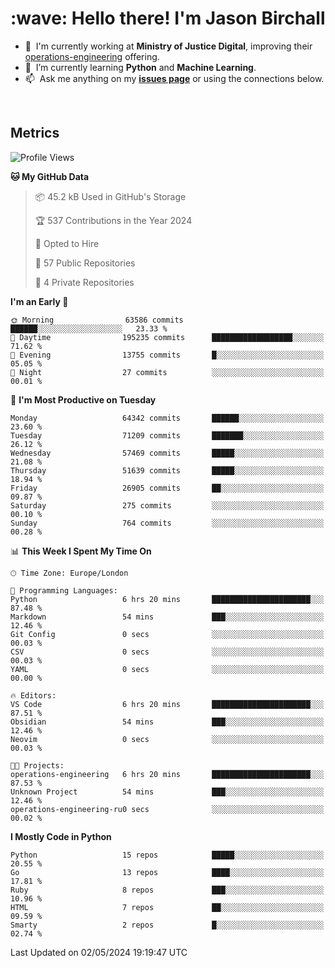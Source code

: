 <h1 align="left" id="jason-title">:wave: Hello there! I'm Jason Birchall</h1>

- :office: &nbsp;I'm currently working at **Ministry of Justice Digital**, improving their [operations-engineering](https://github.com/ministryofjustice/operations-engineering) offering.
- :seedling: &nbsp;I’m currently learning **Python** and **Machine Learning**.
- :mailbox: &nbsp;Ask me anything on my **[issues page]** or using the connections below.


<br>


<h2>Metrics</h2>

<!--START_SECTION:waka-->
![Profile Views](http://img.shields.io/badge/Profile%20Views-8-blue)

**🐱 My GitHub Data** 

> 📦 45.2 kB Used in GitHub's Storage 
 > 
> 🏆 537 Contributions in the Year 2024
 > 
> 💼 Opted to Hire
 > 
> 📜 57 Public Repositories 
 > 
> 🔑 4 Private Repositories 
 > 
**I'm an Early 🐤** 

```text
🌞 Morning                63586 commits       ██████░░░░░░░░░░░░░░░░░░░   23.33 % 
🌆 Daytime                195235 commits      ██████████████████░░░░░░░   71.62 % 
🌃 Evening                13755 commits       █░░░░░░░░░░░░░░░░░░░░░░░░   05.05 % 
🌙 Night                  27 commits          ░░░░░░░░░░░░░░░░░░░░░░░░░   00.01 % 
```
📅 **I'm Most Productive on Tuesday** 

```text
Monday                   64342 commits       ██████░░░░░░░░░░░░░░░░░░░   23.60 % 
Tuesday                  71209 commits       ███████░░░░░░░░░░░░░░░░░░   26.12 % 
Wednesday                57469 commits       █████░░░░░░░░░░░░░░░░░░░░   21.08 % 
Thursday                 51639 commits       █████░░░░░░░░░░░░░░░░░░░░   18.94 % 
Friday                   26905 commits       ██░░░░░░░░░░░░░░░░░░░░░░░   09.87 % 
Saturday                 275 commits         ░░░░░░░░░░░░░░░░░░░░░░░░░   00.10 % 
Sunday                   764 commits         ░░░░░░░░░░░░░░░░░░░░░░░░░   00.28 % 
```


📊 **This Week I Spent My Time On** 

```text
🕑︎ Time Zone: Europe/London

💬 Programming Languages: 
Python                   6 hrs 20 mins       ██████████████████████░░░   87.48 % 
Markdown                 54 mins             ███░░░░░░░░░░░░░░░░░░░░░░   12.46 % 
Git Config               0 secs              ░░░░░░░░░░░░░░░░░░░░░░░░░   00.03 % 
CSV                      0 secs              ░░░░░░░░░░░░░░░░░░░░░░░░░   00.03 % 
YAML                     0 secs              ░░░░░░░░░░░░░░░░░░░░░░░░░   00.00 % 

🔥 Editors: 
VS Code                  6 hrs 20 mins       ██████████████████████░░░   87.51 % 
Obsidian                 54 mins             ███░░░░░░░░░░░░░░░░░░░░░░   12.46 % 
Neovim                   0 secs              ░░░░░░░░░░░░░░░░░░░░░░░░░   00.03 % 

🐱‍💻 Projects: 
operations-engineering   6 hrs 20 mins       ██████████████████████░░░   87.53 % 
Unknown Project          54 mins             ███░░░░░░░░░░░░░░░░░░░░░░   12.46 % 
operations-engineering-ru0 secs              ░░░░░░░░░░░░░░░░░░░░░░░░░   00.02 % 
```

**I Mostly Code in Python** 

```text
Python                   15 repos            █████░░░░░░░░░░░░░░░░░░░░   20.55 % 
Go                       13 repos            ████░░░░░░░░░░░░░░░░░░░░░   17.81 % 
Ruby                     8 repos             ███░░░░░░░░░░░░░░░░░░░░░░   10.96 % 
HTML                     7 repos             ██░░░░░░░░░░░░░░░░░░░░░░░   09.59 % 
Smarty                   2 repos             █░░░░░░░░░░░░░░░░░░░░░░░░   02.74 % 
```




 Last Updated on 02/05/2024 19:19:47 UTC
<!--END_SECTION:waka-->

<!-- links -->

[issues page]: https://github.com/jasonBirchall/jasonBirchall/issues "jasonBirchall/issues"
